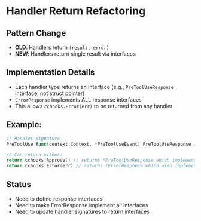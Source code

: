 # Handler Return Refactoring

## Pattern Change
- **OLD**: Handlers return `(result, error)`
- **NEW**: Handlers return single result via interfaces

## Implementation Details
- Each handler type returns an interface (e.g., `PreToolUseResponse` interface, not struct pointer)
- `ErrorResponse` implements ALL response interfaces
- This allows `cchooks.Error(err)` to be returned from any handler

## Example:
```go
// Handler signature
PreToolUse func(context.Context, *PreToolUseEvent) PreToolUseResponse // interface, not *PreToolUseResponse

// Can return either:
return cchooks.Approve() // returns *PreToolUseResponse which implements PreToolUseResponse interface
return cchooks.Error(err) // returns *ErrorResponse which also implements PreToolUseResponse interface
```

## Status
- Need to define response interfaces
- Need to make ErrorResponse implement all interfaces
- Need to update handler signatures to return interfaces